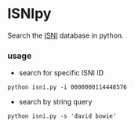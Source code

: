 # ISNIpy
Search the [ISNI](https://isni.org/page/search-database/) database in python.

### usage
* search for specific ISNI ID
```
python isni.py -i 0000000114448576
```

* search by string query
```
python isni.py -s 'david bowie'
```


